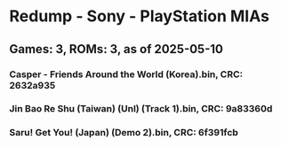 # Redump - Sony - PlayStation MIAs
## Games: 3, ROMs: 3, as of 2025-05-10

### Casper - Friends Around the World (Korea).bin, CRC: 2632a935
### Jin Bao Re Shu (Taiwan) (Unl) (Track 1).bin, CRC: 9a83360d
### Saru! Get You! (Japan) (Demo 2).bin, CRC: 6f391fcb
